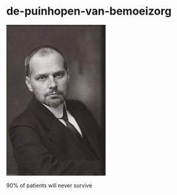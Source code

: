 # de-puinhopen-van-bemoeizorg
![](https://github.com/nondejus/de-puinhopen-van-bemoeizorg/blob/master/BoumanMerkelbach.jpg)

90% of patients will never survive
